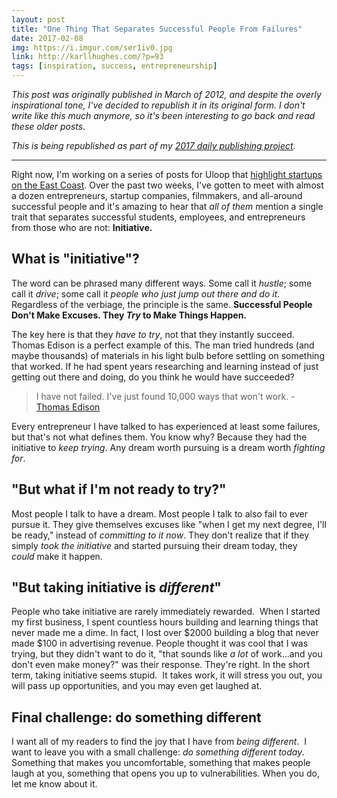 ```yaml
---
layout: post
title: "One Thing That Separates Successful People From Failures"
date: 2017-02-08
img: https://i.imgur.com/ser1iv0.jpg
link: http://karllhughes.com/?p=93
tags: [inspiration, success, entrepreneurship]
---
```

*This post was originally published in March of 2012, and despite the overly inspirational tone, I've decided to republish it in its original form. I don't write like this much anymore, so it's been interesting to go back and read these older posts.*

*This is being republished as part of my [2017 daily publishing project](https://www.karllhughes.com/posts/2017-writing-goal).*

-----

Right now, I'm working on a series of posts for Uloop that [highlight startups on the East Coast](http://tennessee.uloop.com/news/index.php/1129-ecss). Over the past two weeks, I've gotten to meet with almost a dozen entrepreneurs, startup companies, filmmakers, and all-around successful people and it's amazing to hear that _all of them_ mention a single trait that separates successful students, employees, and entrepreneurs from those who are not: **Initiative.** 

## What is "initiative"?

The word can be phrased many different ways. Some call it _hustle_; some call it _drive_; some call it _people who just jump out there and do it_. Regardless of the verbiage, the principle is the same. **Successful People Don't Make Excuses. They _Try_ to Make Things Happen.**

The key here is that they _have to try_, not that they instantly succeed. Thomas Edison is a perfect example of this. The man tried hundreds (and maybe thousands) of materials in his light bulb before settling on something that worked. If he had spent years researching and learning instead of just getting out there and doing, do you think he would have succeeded?

> I have not failed. I've just found 10,000 ways that won't work. - [Thomas Edison](http://www.brainyquote.com/quotes/authors/t/thomas_a_edison.html)

Every entrepreneur I have talked to has experienced at least some failures, but that's not what defines them. You know why? Because they had the initiative to _keep trying_. Any dream worth pursuing is a dream worth _fighting for_.

## "But what if I'm not ready to try?"

Most people I talk to have a dream. Most people I talk to also fail to ever pursue it. They give themselves excuses like "when I get my next degree, I'll be ready," instead of _committing to it now_. They don't realize that if they simply _took the initiative_ and started pursuing their dream today, they _could_ make it happen. 

## "But taking initiative is _different_"

People who take initiative are rarely immediately rewarded.  When I started my first business, I spent countless hours building and learning things that never made me a dime. In fact, I lost over $2000 building a blog that never made $100 in advertising revenue. People thought it was cool that I was trying, but they didn't want to do it, "that sounds like _a lot_ of work...and you don't even make money?" was their response. They're right. In the short term, taking initiative seems stupid.  It takes work, it will stress you out, you will pass up opportunities, and you may even get laughed at. 

## Final challenge: do something different

I want all of my readers to find the joy that I have from _being different_.  I want to leave you with a small challenge: _do something different today_. Something that makes you uncomfortable, something that makes people laugh at you, something that opens you up to vulnerabilities. When you do, let me know about it.
